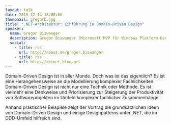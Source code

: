 ```yaml
---
layout: talk
date: 2015-12-14 18:00:00
thumbnail: gregorb.jpg
title: ".NET-Architektur: Einführung in Domain-Driven Design"
speaker:
  name: Gregor Biswanger
  description: Gregor Biswanger (Microsoft MVP für Windows Platform Development & Intel Black Belt) ist Gründer von CleverSocial.de und freier Consultant, Trainer, Autor und Speaker. Seine Schwerpunkte liegen im Bereich der Softwarearchitektur, agilen Prozessen, XAML, Cross-Plattform-Apps und Cloud-Lösungen. Zu diesen Themen veröffentlicht er regelmäßig Videotrainings bei video2brain. Biswanger ist auch im Auftrag von Intel GmbH als Technologieberater für die Intel Developer Zone aktiv und ist Leader bei der INdotNET (Ingolstädter .NET Developers Group).
  social:
    - title: rss
      url: http://about.me/gregor.biswanger
    - title: rss
      url: http://dotnet-blog.net
---
```

Domain-Driven Design ist in aller Munde. Doch was ist das eigentlich? Es ist eine Herangehensweise an die Modellierung komplexer Fachlichkeiten. Domain-Driven Design ist nicht nur eine Technik oder Methode. Es ist vielmehr eine Denkweise und Priorisierung zur Steigerung der Produktivität von Softwareprojekten im Umfeld komplexer fachlicher Zusammenhänge.

Anhand praktischer Beispiele zeigt der Vortrag die grundsätzlichen Ideen von Domain-Driven Design und einige Designpatterns unter .NET, die im DDD-Umfeld hilfreich sind.